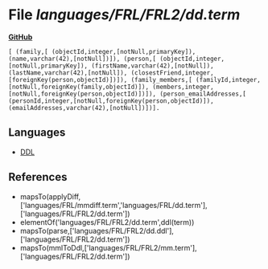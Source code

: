 # File _languages/FRL/FRL2/dd.term_
**[GitHub](https://github.com/softlang/yas/blob/master/languages/FRL/FRL2/dd.term)**
```
[ (family,[ (objectId,integer,[notNull,primaryKey]), (name,varchar(42),[notNull])]), (person,[ (objectId,integer,[notNull,primaryKey]), (firstName,varchar(42),[notNull]), (lastName,varchar(42),[notNull]), (closestFriend,integer,[foreignKey(person,objectId)])]), (family_members,[ (familyId,integer,[notNull,foreignKey(family,objectId)]), (members,integer,[notNull,foreignKey(person,objectId)])]), (person_emailAddresses,[ (personId,integer,[notNull,foreignKey(person,objectId)]), (emailAddresses,varchar(42),[notNull])])].
```

## Languages
* [DDL](../languages/DDL.md)

## References
* mapsTo(applyDiff,['languages/FRL/mmdiff.term','languages/FRL/dd.term'],['languages/FRL/FRL2/dd.term'])
* elementOf('languages/FRL/FRL2/dd.term',ddl(term))
* mapsTo(parse,['languages/FRL/FRL2/dd.ddl'],['languages/FRL/FRL2/dd.term'])
* mapsTo(mmlToDdl,['languages/FRL/FRL2/mm.term'],['languages/FRL/FRL2/dd.term'])
